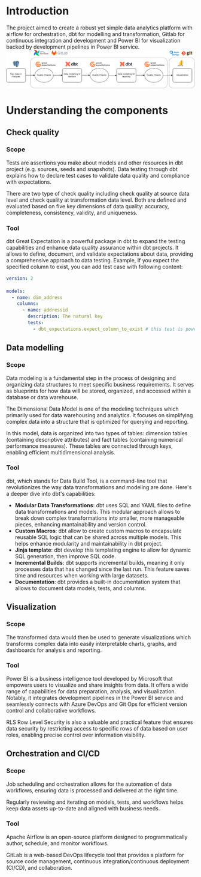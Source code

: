 # Introduction
The project aimed to create a robust yet simple data analytics platform with airflow for orchestration, dbt for modelling and transformation, Gitlab for continuous integration and development and Power BI for visualization backed by development pipelines in Power BI service.  
![data_pipeline.png](images%2Fdata_pipeline.png)
# Understanding the components
## Check quality
### Scope
Tests are assertions you make about models and other resources in dbt project (e.g. sources, seeds and snapshots). Data testing through dbt explains how to declare test cases to validate data quality and compliance with expectations.


There are two type of check quality including check quality at source data level and check quality at transformation data level.
Both are defined and evaluated based on five key dimensions of data quality: accuracy, completeness, consistency, validity, and uniqueness.
### Tool
dbt Great Expectation is a powerful package in dbt to expand the testing capabilities and enhance data quality assurance within dbt projects. It allows to define, document, and validate expectations about data, providing a comprehensive approach to data testing.
Example, If you expect the specified column to exist, you can add test case with following content:
```yaml
version: 2

models:
  - name: dim_address
    columns:
      - name: addressid
        description: The natural key
        tests:
          - dbt_expectations.expect_column_to_exist # this test is powered by great-expectation library
```
## Data modelling
### Scope
Data modeling is a fundamental step in the process of designing and organizing data structures to meet specific business requirements. It serves as blueprints for how data will be stored, organized, and accessed within a database or data warehouse.


The Dimensional Data Model is one of the modeling techniques which primarily used for data warehousing and analytics. It focuses on simplifying complex data into a structure that is optimized for querying and reporting.


In this model, data is organized into two types of tables: dimension tables (containing descriptive attributes) and fact tables (containing numerical performance measures). These tables are connected through keys, enabling efficient multidimensional analysis.
### Tool
dbt, which stands for Data Build Tool, is a command-line tool that revolutionizes the way data transformations and modeling are done. Here's a deeper dive into dbt's capabilities:
- **Modular Data Transformations**: dbt uses SQL and YAML files to define data transformations and models. This modular approach allows to break down complex transformations into smaller, more manageable pieces, enhancing mantainability and version control.
- **Custom Macros**: dbt allow to create custom macros to encapsulate reusable SQL logic that can be shared across multiple models. This helps enhance modularity and maintainability in dbt project.
- **Jinja template**: dbt develop this templating engine to allow for dynamic SQL generation, then improve SQL code.
- **Incremental Builds**: dbt supports incremental builds, meaning it only processes data that has changed since the last run. This feature saves time and resources when working with large datasets.
- **Documentation**: dbt provides a built-in documentation system that allows to document data models, tests, and columns.
## Visualization
### Scope
The transformed data would then be used to generate visualizations which transforms complex data into easily interpretable charts, graphs, and dashboards for analysis and reporting.
### Tool
Power BI is a business intelligence tool developed by Microsoft that empowers users to visualize and share insights from data. It offers a wide range of capabilities for data preparation, analysis, and visualization. Notably, it integrates development pipelines in the Power BI service and seamlessly connects with Azure DevOps and Git Ops for efficient version control and collaborative workflows.


RLS Row Level Security is also a valuable and practical feature that ensures data security by restricting access to specific rows of data based on user roles, enabling precise control over information visibility.
## Orchestration and CI/CD
### Scope
Job scheduling and orchestration allows for the automation of data workflows, ensuring data is processed and delivered at the right time.


Regularly reviewing and iterating on models, tests, and workflows helps keep data assets up-to-date and aligned with business needs.
### Tool
Apache Airflow is an open-source platform designed to programmatically author, schedule, and monitor workflows.


GitLab is a web-based DevOps lifecycle tool that provides a platform for source code management, continuous integration/continuous deployment (CI/CD), and collaboration.

